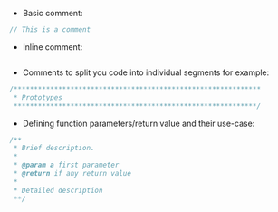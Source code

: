 
- Basic comment:
```c
// This is a comment
```

- Inline comment:
```c

```

- Comments to split you code into individual segments for example:
```c
/*************************************************************
 * Prototypes
 ************************************************************/
```

- Defining function parameters/return value and their use-case:
```c
/** 
 * Brief description.
 *
 * @param a first parameter
 * @return if any return value
 * 
 * Detailed description
 **/
```